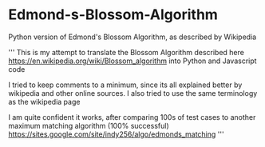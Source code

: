 # Edmond-s-Blossom-Algorithm
Python version of Edmond's Blossom Algorithm, as described by Wikipedia

'''
This is my attempt to translate the Blossom Algorithm described here 
https://en.wikipedia.org/wiki/Blossom_algorithm into Python and Javascript code 

I tried to keep comments to a minimum, since its all explained better by wikipedia and other online sources.
I also tried to use the same terminology as the wikipedia page

I am quite confident it works, after comparing 100s of test cases to another maximum matching algorithm (100% successful)
https://sites.google.com/site/indy256/algo/edmonds_matching 
'''


